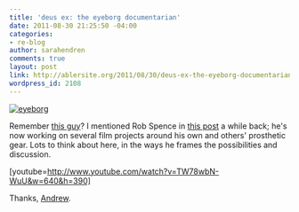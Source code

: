 ```yaml
---
title: 'deus ex: the eyeborg documentarian'
date: 2011-08-30 21:25:50 -04:00
categories:
- re-blog
author: sarahendren
comments: true
layout: post
link: http://ablersite.org/2011/08/30/deus-ex-the-eyeborg-documentarian/
wordpress_id: 2108
---
```


[![eyeborg](http://ablersite.files.wordpress.com/2011/08/eyeborg1.jpg)](http://ablersite.files.wordpress.com/2011/08/eyeborg1.jpg)

Remember [this guy](http://www.eyeborgblog.com/)? I mentioned Rob Spence in [this post](http://www.ablersite.org/2011/03/whats-wrong-with-prosthetics-porn-part-ii/) a while back; he's now working on several film projects around his own and others' prosthetic gear. Lots to think about here, in the ways he frames the possibilities and discussion.

[youtube=http://www.youtube.com/watch?v=TW78wbN-WuU&w=640&h=390]

Thanks, [Andrew](http://andrewsempere.org/).
